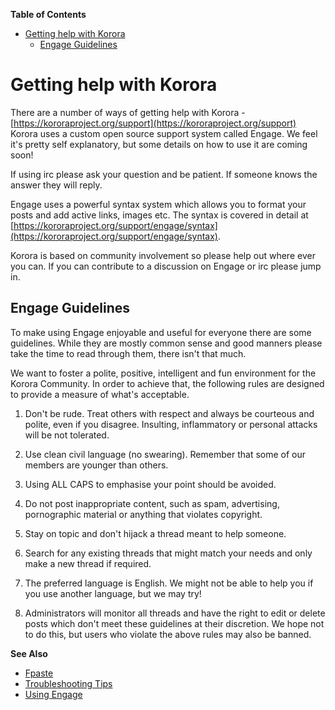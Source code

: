 

**Table of Contents**  

- [Getting help with Korora](#getting-help-with-korora)
    - [Engage Guidelines](#engage-guidelines)



<a name="getting-help-with-korora"></a>
# Getting help with Korora

There are a number of ways of getting help with Korora - [https://kororaproject.org/support](https://kororaproject.org/support) Korora uses a custom open source support system called Engage. We feel it's pretty self explanatory, but some details on how to use it are coming soon!

If using irc please ask your question and be patient. If someone knows the answer they will reply.

Engage uses a powerful syntax system which allows you to format your posts and add active links, images etc. The syntax is covered in detail at [https://kororaproject.org/support/engage/syntax](https://kororaproject.org/support/engage/syntax).

Korora is based on community involvement so please help out where ever you can. If you can contribute to a discussion on Engage or irc please jump in.

<a name="engage-guidelines"></a>
## Engage Guidelines

To make using Engage enjoyable and useful for everyone there are some guidelines. While they are mostly common sense and good manners please take the time to read through them, there isn't that much.

We want to foster a polite, positive, intelligent and fun environment for the Korora Community. In order to achieve that, the following rules are designed to provide a measure of what's acceptable.

1. Don't be rude. Treat others with respect and always be courteous and polite, even if you disagree. Insulting, inflammatory or personal attacks will be not tolerated.

2. Use clean civil language (no swearing). Remember that some of our members are younger than others.

3. Using ALL CAPS to emphasise your point should be avoided.

4. Do not post inappropriate content, such as spam, advertising, pornographic material or anything that violates copyright.

5. Stay on topic and don't hijack a thread meant to help someone.

6. Search for any existing threads that might match your needs and only make a new thread if required.

7. The preferred language is English. We might not be able to help you if you use another language, but we may try!

8. Administrators will monitor all threads and have the right to edit or delete posts which don't meet these guidelines at their discretion. We hope not to do this, but users who violate the above rules may also be banned.


**See Also**

- [Fpaste](https://kororaproject.org/support/documentation/fpaste)
- [Troubleshooting Tips](https://kororaproject.org/support/documentation/troubleshooting-tips)
- [Using Engage](https://kororaproject.org/support/documentation/using-engage)
 
